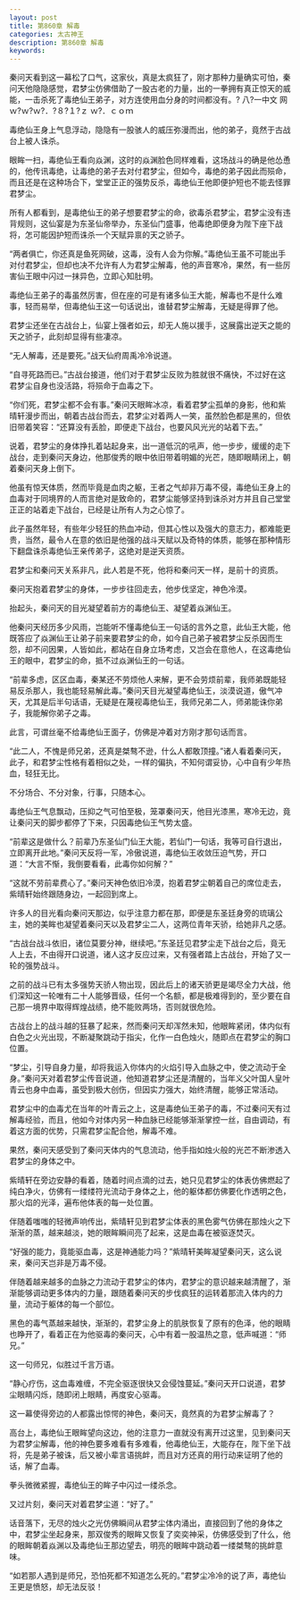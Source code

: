 ```yaml
---
layout: post
title: 第860章 解毒
categories: 太古神王
description: 第860章 解毒
keywords:
---
```


秦问天看到这一幕松了口气，这家伙，真是太疯狂了，刚才那种力量确实可怕，秦问天他隐隐感觉，君梦尘仿佛借助了一股古老的力量，出的一拳拥有真正惊天的威能，一击杀死了毒绝仙王弟子，对方连使用血分身的时间都没有。?  八?一中文  网  ｗ?ｗ?ｗ?．?８?１?ｚ ｗ?．ｃｏｍ

毒绝仙王身上气息浮动，隐隐有一股骇人的威压弥漫而出，他的弟子，竟然于古战台上被人诛杀。

眼眸一扫，毒绝仙王看向焱渊，这时的焱渊脸色同样难看，这场战斗的确是他怂恿的，他传讯毒绝，让毒绝的弟子去对付君梦尘，但如今，毒绝的弟子因此而殒命，而且还是在这种场合下，堂堂正正的强势反杀，毒绝仙王他即便护短也不能去怪罪君梦尘。

所有人都看到，是毒绝仙王的弟子想要君梦尘的命，欲毒杀君梦尘，君梦尘没有违背规则，这仙宴是为东圣仙帝举办，东圣仙门盛事，他毒绝即便身为陛下座下战将，怎可能因护短而诛杀一个天赋异禀的天之骄子。

“两者俱亡，你还真是鱼死网破，这毒，没有人会为你解。”毒绝仙王虽不可能出手对付君梦尘，但却也决不允许有人为君梦尘解毒，他的声音寒冷，果然，有一些厉害仙王眼中闪过一抹异色，立即心知肚明。

毒绝仙王弟子的毒虽然厉害，但在座的可是有诸多仙王大能，解毒也不是什么难事，轻而易举，但毒绝仙王这一句话说出，谁替君梦尘解毒，无疑是得罪了他。

君梦尘还坐在古战台上，仙宴上强者如云，却无人施以援手，这展露出逆天之能的天之骄子，此刻却显得有些凄凉。

“无人解毒，还是要死。”战天仙府周禹冷冷说道。

“自寻死路而已。”古战台接道，他们对于君梦尘反败为胜就很不痛快，不过好在这君梦尘自身也没活路，将殒命于血毒之下。

“你们死，君梦尘都不会有事。”秦问天眼眸冰凉，看着君梦尘孤单的身影，他和紫晴轩漫步而出，朝着古战台而去，君梦尘对着两人一笑，虽然脸色都是黑的，但依旧带着笑容：“还算没有丢脸，即便走下战台，也要风风光光的站着下去。”

说着，君梦尘的身体挣扎着站起身来，出一道低沉的吼声，他一步步，缓缓的走下战台，走到秦问天身边，他那俊秀的眼中依旧带着明媚的光芒，随即眼睛闭上，朝着秦问天身上倒下。

他虽有惊天体质，然而毕竟是血肉之躯，王者之气却非万毒不侵，毒绝仙王身上的血毒对于同境界的人而言绝对是致命的，君梦尘能够坚持到诛杀对方并且自己堂堂正正的站着走下战台，已经是让所有人为之心惊了。

此子虽然年轻，有些年少轻狂的热血冲动，但其心性以及强大的意志力，都难能更贵，当然，最令人在意的依旧是他强的战斗天赋以及奇特的体质，能够在那种情形下翻盘诛杀毒绝仙王亲传弟子，这绝对是逆天资质。

君梦尘和秦问天关系非凡，此人若是不死，他将和秦问天一样，是前十的资质。

秦问天抱着君梦尘的身体，一步步往回走去，他步伐坚定，神色冷漠。

抬起头，秦问天的目光凝望着前方的毒绝仙王、凝望着焱渊仙王。

他秦问天经历多少风雨，岂能听不懂毒绝仙王一句话的言外之意，此仙王大能，他既答应了焱渊仙王让弟子前来要君梦尘的命，如今自己弟子被君梦尘反杀因而生怨，却不问因果，人皆如此，都站在自身立场考虑，又岂会在意他人，在这毒绝仙王的眼中，君梦尘的命，抵不过焱渊仙王的一句话。

“前辈多虑，区区血毒，秦某还不劳烦他人来解，更不会劳烦前辈，我师弟既能轻易反杀那人，我也能轻易解此毒。”秦问天目光凝望毒绝仙王，淡漠说道，傲气冲天，尤其是后半句话语，无疑是在蔑视毒绝仙王，我师兄弟二人，师弟能诛你弟子，我能解你弟子之毒。

此言，可谓丝毫不给毒绝仙王面子，仿佛是冲着对方刚才那句话而言。

“此二人，不愧是师兄弟，还真是桀骜不逊，什么人都敢顶撞。”诸人看着秦问天，此子，和君梦尘性格有着相似之处，一样的偏执，不知何谓妥协，心中自有少年热血，轻狂无比。

不分场合、不分对象，行事，只随本心。

毒绝仙王气息飘动，压抑之气可怕至极，笼罩秦问天，他目光漆黑，寒冷无边，竟让秦问天的脚步都停了下来，只因毒绝仙王气势太盛。

“前辈这是做什么？前辈乃东圣仙门仙王大能，若仙门一句话，我等可自行退出，立即离开此地。”秦问天反将一军，冷傲说道，毒绝仙王收敛压迫气势，开口道：“大言不惭，我倒要看看，此毒你如何解？”

“这就不劳前辈费心了。”秦问天神色依旧冷漠，抱着君梦尘朝着自己的席位走去，紫晴轩始终跟随身边，一起回到席上。

许多人的目光看向秦问天那边，似乎注意力都在那，即便是东圣廷身旁的琉璃公主，她的美眸也凝望着秦问天以及君梦尘二人，这两位青年天骄，给她非凡之感。

“古战台战斗依旧，诸位莫要分神，继续吧。”东圣廷见君梦尘走下战台之后，竟无人上去，不由得开口说道，诸人这才反应过来，又有强者踏上古战台，开始了又一轮的强势战斗。

之前的战斗已有太多强势天骄人物出现，因此后上的诸天骄更是竭尽全力大战，他们深知这一轮唯有二十人能够晋级，任何一个名额，都是极难得到的，至少要在自己那一境界中取得辉煌战绩，绝不能败两场，否则就很危险。

古战台上的战斗越的狂暴了起来，然而秦问天却浑然未知，他眼眸紧闭，体内似有白色之火光出现，不断凝聚跳动于指尖，化作一白色烛火，随即点在君梦尘的胸口位置。

“梦尘，引导自身力量，却将我运入你体内的火焰引导入血脉之中，使之流动于全身。”秦问天对着君梦尘传音说道，他知道君梦尘还是清醒的，当年义父叶国人皇叶青云也身中血毒，虽受到极大创伤，但因实力强大，始终清醒，能够正常活动。

君梦尘中的血毒尤在当年的叶青云之上，这是毒绝仙王弟子的毒，不过秦问天有过解毒经验，而且，他如今对体内另一种血脉已经能够渐渐掌控一丝，自由调动，有着这方面的优势，只需君梦尘配合他，解毒不难。

果然，秦问天感受到了秦问天体内的气息流动，他手指如烛火般的光芒不断渗透入君梦尘的身体之中。

紫晴轩在旁边安静的看着，随着时间点滴的过去，她只见君梦尘的体表仿佛燃起了纯白净火，仿佛有一缕缕符光流动于身体之上，他的躯体都仿佛要化作透明之色，那火焰的光泽，遍布他体表的每一处位置。

伴随着嗤嗤的轻微声响传出，紫晴轩见到君梦尘体表的黑色雾气仿佛在那烛火之下渐渐的蒸，越来越淡，她的眼眸瞬间亮了起来，这是血毒在被驱逐焚灭。

“好强的能力，竟能驱血毒，这是神通能力吗？”紫晴轩美眸凝望秦问天，这么说来，秦问天岂非是万毒不侵。

伴随着越来越多的血脉之力流动于君梦尘的体内，君梦尘的意识越来越清醒了，渐渐能够调动更多体内的力量，跟随着秦问天的步伐疯狂的运转着那流入体内的力量，流动于躯体的每一个部位。

黑色的毒气蒸越来越快，渐渐的，君梦尘身上的肌肤恢复了原有的色泽，他的眼睛也睁开了，看着正在为他驱毒的秦问天，心中有着一股温热之意，低声喊道：“师兄。”

这一句师兄，似胜过千言万语。

“静心疗伤，这血毒难缠，不完全驱逐很快又会侵蚀蔓延。”秦问天开口说道，君梦尘眼睛闪烁，随即闭上眼睛，再度安心驱毒。

这一幕使得旁边的人都露出惊愕的神色，秦问天，竟然真的为君梦尘解毒了？

高台上，毒绝仙王眼眸望向这边，他的注意力一直就没有离开过这里，见到秦问天为君梦尘解毒，他的神色要多难看有多难看，他毒绝仙王，大能存在，陛下坐下战将，先是弟子被诛，后又被小辈言语挑衅，而且对方还真的用行动来证明了他的话，解了血毒。

拳头微微紧握，毒绝仙王的眸子中闪过一缕杀念。

又过片刻，秦问天对着君梦尘道：“好了。”

话音落下，无尽的烛火之光仿佛瞬间从君梦尘体内涌出，直接回到了他的身体之中，君梦尘坐起身来，那双俊秀的眼眸又恢复了奕奕神采，仿佛感受到了什么，他的眼眸朝着焱渊以及毒绝仙王那边望去，明亮的眼眸中跳动着一缕桀骜的挑衅意味。

“如若那人遇到是师兄，恐怕死都不知道怎么死的。”君梦尘冷冷的说了声，毒绝仙王更是愤怒，却无法反驳！
